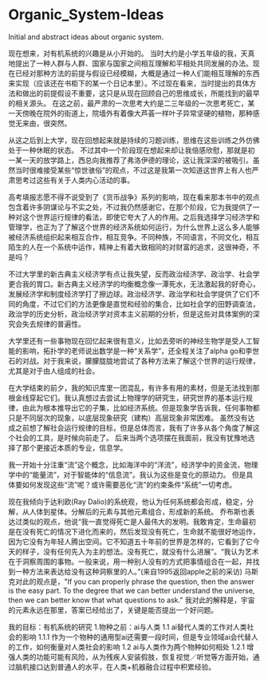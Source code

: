 # Organic_System-Ideas
Initial and abstract ideas about organic system.

现在想来，对有机系统的兴趣是从小开始的。
当时大约是小学五年级的我，天真地提出了一种人群与人群、国家与国家之间相互理解和平相处共同发展的办法。现在已经对那种方法的前提与假设已经模糊，大概是通过一种人们能相互理解的东西来实现（应该还在书柜下的某一个日记本里）。不过现在看来，当时提出的具体方法和做出的前提假设不重要，这只是从现在回顾自己的思维成长，所能找到的最早的相关源头。
在这之前，最严肃的一次思考大约是二三年级的一次思考死亡，某一天傍晚在院外的街道上，院墙外有着像大芦荟一样叶子异常坚硬的植物，那种感觉无来由，很突然。

从这之后到上大学，现在回想起来就是持续的习题训练，思维在这些训练之外仿佛处于一种休眠的状态。
不过其中一个阶段现在想起来却让我倍感欣慰，那就是初一某一天的放学路上，西总向我推荐了弗洛伊德的理论，这让我深深的被吸引。虽然当时很难接受某些“惊世骇俗”的观点，不过这是我第一次知道这世界上有人也严肃思考过这些有关于人类内心活动的事。

高考填报志愿不得不说受到了《货币战争》系列的影响，现在看来那本书中的观点包含着许多阴谋论与不实之处，不过我仍然感谢它，在那个阶段，它为我提供了一种对这个世界运行规律的看法，即使它夸大了人的作用。之后我选择学习经济学和管理学，也正为了了解这个世界的经济系统如何运行，为什么世界上这么多人能够被经济系统组织起来相互合作，相互竞争。不同种族，不同语言，不同文化，相互陌生的人在一个系统中运作，精神上有着大致相同的对财富的追求，这很神奇，不是吗？

不过大学里的新古典主义经济学有点让我失望，反而政治经济学、政治学、社会学更合我的胃口。新古典主义经济学的均衡概念像一潭死水，无法激起我的好奇心，发展经济学和制度经济学打了擦边球。政治经济学、政治学和社会学提供了它们不同的角度，不过它们的方法更像是直觉和经验的集合，比如社会学的田野调查法，政治学的历史分析，政治经济学对资本主义前期的分析，但是这些对具体案例的深究会失去规律的普遍性。

大学里还有一些事物现在回忆起来很有意义，比如去旁听的神经生物学是受人工智能的影响，拓扑学的老师说出数学是一种“关系学”，还全程关注了alpha go和李世石的对战。对于我来说，朦朦胧胧地尝试了各种方法来了解这个世界的运行规律，尤其是对于由人组成的社会。

在大学结束的前夕，我的知识库里一团混乱，有许多有用的素材，但是无法找到那根金线穿起它们。我认真想过去尝试上物理学的研究生，研究世界的基本运行规律，由此为根本推导出它的子集，比如经济系统。但是现象学告诉我，任何事物都只是不同层次的现象，以底层现象研究（建构）高层现象非常困难。
虽然没有达成之前想了解社会运行规律的目标，但是总体而言，我有了许多从各个角度了解这个社会的工具，是时候向前走了。
后来当两个选项摆在我面前，我没有犹豫地选择了那个更接近本质的专业，信息学。

我一开始十分注重“流”这个概念，比如海洋中的“洋流”，经济学中的资金流，物理学中的“能量流”，对于智能体的“信息流”。我认为这些是变化的原动力。
但是具体要如何发现这些“流”呢？或许需要恶化“流”的约束条件“系统”一切考虑。

现在我倾向于达利欧(Ray Dalio)的系统观，他认为任何系统都会形成，稳定，分解，从人体到星体。分解后的元素与其他元素组合，形成新的系统。
乔布斯也表达过类似的观点，他说“我一直觉得死亡是人最伟大的发明。我敢肯定，生命最初是在没有死亡的情况下进化而来的，然后发现没有死亡，生命就不能很好地运作，因为它没有为年轻人腾出空间。它不知道五十年前的世界是怎样的，它看到了它今天的样子，没有任何先入为主的想法。没有死亡，就没有什么进展”。“我认为艺术在于洞察周围的事物。一般来说，用一种别人没有的方式把事情组合在一起，并找到一种方法来表达给没有这种洞察里的人。”(来自1995返回apple之前的采访)
马斯克对此的观点是，"If you can properly phrase the question, then the answer is the easy part. To the degree that we can better understand the universe, then we can better know that what questions to ask." 我对此的解释是，宇宙的元素永远在那里，答案已经给出了，关键是能否提出一个好问题。

我的目标：有机系统的研究
1.物种之前：ai与人类
  1.1 ai替代人类的工作对人类社会的影响
    1.1.1 作为一个物种的通用型ai还需要一段时间，但是专业领域ai会代替人的工作，如何衡量对人类社会的影响
  1.2 ai与人类作为两个物种如何相处
    1.2.1 增强人类的功能可能有风险，从为残疾人安装假肢，恢复视觉／听觉等方面开始，通过脑机接口达到普通人的水平，在人类+机器融合过程中积累经验。

